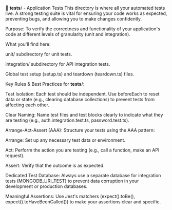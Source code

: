 🧪 **tests**/ - Application Tests
This directory is where all your automated tests live. A strong testing suite is vital for ensuring your code works as expected, preventing bugs, and allowing you to make changes confidently.

Purpose: To verify the correctness and functionality of your application's code at different levels of granularity (unit and integration).

What you'll find here:

unit/ subdirectory for unit tests.

integration/ subdirectory for API integration tests.

Global test setup (setup.ts) and teardown (teardown.ts) files.

Key Rules & Best Practices for **tests**/:

Test Isolation: Each test should be independent. Use beforeEach to reset data or state (e.g., clearing database collections) to prevent tests from affecting each other.

Clear Naming: Name test files and test blocks clearly to indicate what they are testing (e.g., auth.integration.test.ts, password.test.ts).

Arrange-Act-Assert (AAA): Structure your tests using the AAA pattern:

Arrange: Set up any necessary test data or environment.

Act: Perform the action you are testing (e.g., call a function, make an API request).

Assert: Verify that the outcome is as expected.

Dedicated Test Database: Always use a separate database for integration tests (MONGODB_URI_TEST) to prevent data corruption in your development or production databases.

Meaningful Assertions: Use Jest's matchers (expect().toBe(), expect().toHaveBeenCalled()) to make your assertions clear and specific.
